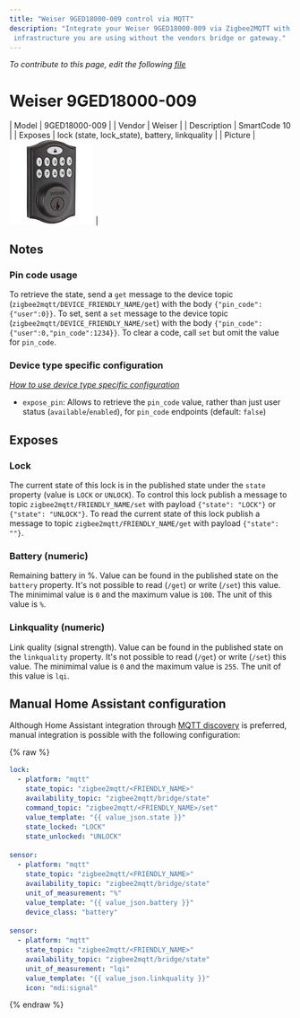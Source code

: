 ```yaml
---
title: "Weiser 9GED18000-009 control via MQTT"
description: "Integrate your Weiser 9GED18000-009 via Zigbee2MQTT with whatever smart home
 infrastructure you are using without the vendors bridge or gateway."
---
```


*To contribute to this page, edit the following
[file](https://github.com/Koenkk/zigbee2mqtt.io/blob/master/docs/devices/9GED18000-009.md)*

# Weiser 9GED18000-009

| Model | 9GED18000-009  |
| Vendor  | Weiser  |
| Description | SmartCode 10 |
| Exposes | lock (state, lock_state), battery, linkquality |
| Picture | ![Weiser 9GED18000-009](../images/devices/9GED18000-009.jpg) |

## Notes


### Pin code usage
To retrieve the state, send a `get` message to the device topic (`zigbee2mqtt/DEVICE_FRIENDLY_NAME/get`) with the body `{"pin_code":{"user":0}}`. To set, sent a `set` message to the device topic (`zigbee2mqtt/DEVICE_FRIENDLY_NAME/set`) with the body `{"pin_code":{"user":0,"pin_code":1234}}`. To clear a code, call `set` but omit the value for `pin_code`.

### Device type specific configuration
*[How to use device type specific configuration](../information/configuration.md)*

* `expose_pin`: Allows to retrieve the `pin_code` value, rather than just user status (`available`/`enabled`), for `pin_code` endpoints (default: `false`)



## Exposes
### Lock 
The current state of this lock is in the published state under the `state` property (value is `LOCK` or `UNLOCK`).
To control this lock publish a message to topic `zigbee2mqtt/FRIENDLY_NAME/set` with payload `{"state": "LOCK"}` or `{"state": "UNLOCK"}`.
To read the current state of this lock publish a message to topic `zigbee2mqtt/FRIENDLY_NAME/get` with payload `{"state": ""}`.

### Battery (numeric)
Remaining battery in %.
Value can be found in the published state on the `battery` property.
It's not possible to read (`/get`) or write (`/set`) this value.
The minimimal value is `0` and the maximum value is `100`.
The unit of this value is `%`.

### Linkquality (numeric)
Link quality (signal strength).
Value can be found in the published state on the `linkquality` property.
It's not possible to read (`/get`) or write (`/set`) this value.
The minimimal value is `0` and the maximum value is `255`.
The unit of this value is `lqi`.

## Manual Home Assistant configuration
Although Home Assistant integration through [MQTT discovery](../integration/home_assistant) is preferred,
manual integration is possible with the following configuration:


{% raw %}
```yaml
lock:
  - platform: "mqtt"
    state_topic: "zigbee2mqtt/<FRIENDLY_NAME>"
    availability_topic: "zigbee2mqtt/bridge/state"
    command_topic: "zigbee2mqtt/<FRIENDLY_NAME>/set"
    value_template: "{{ value_json.state }}"
    state_locked: "LOCK"
    state_unlocked: "UNLOCK"

sensor:
  - platform: "mqtt"
    state_topic: "zigbee2mqtt/<FRIENDLY_NAME>"
    availability_topic: "zigbee2mqtt/bridge/state"
    unit_of_measurement: "%"
    value_template: "{{ value_json.battery }}"
    device_class: "battery"

sensor:
  - platform: "mqtt"
    state_topic: "zigbee2mqtt/<FRIENDLY_NAME>"
    availability_topic: "zigbee2mqtt/bridge/state"
    unit_of_measurement: "lqi"
    value_template: "{{ value_json.linkquality }}"
    icon: "mdi:signal"
```
{% endraw %}


